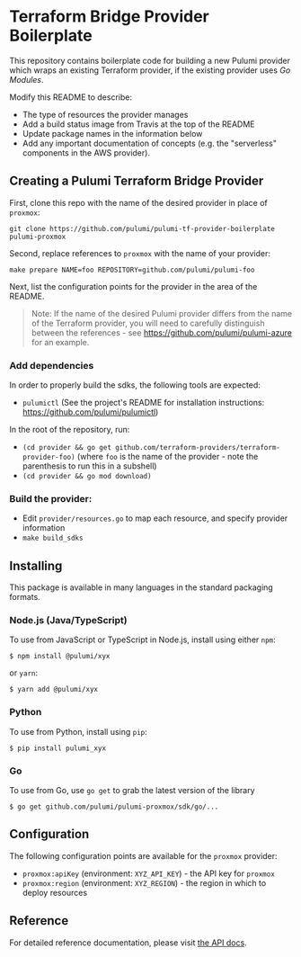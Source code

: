 # Terraform Bridge Provider Boilerplate

This repository contains boilerplate code for building a new Pulumi provider which wraps an existing
Terraform provider, if the existing provider uses _Go Modules_.

Modify this README to describe:

- The type of resources the provider manages
- Add a build status image from Travis at the top of the README
- Update package names in the information below
- Add any important documentation of concepts (e.g. the "serverless" components in the AWS provider).

## Creating a Pulumi Terraform Bridge Provider

First, clone this repo with the name of the desired provider in place of `proxmox`:

```
git clone https://github.com/pulumi/pulumi-tf-provider-boilerplate pulumi-proxmox
```

Second, replace references to `proxmox` with the name of your provider:

```
make prepare NAME=foo REPOSITORY=github.com/pulumi/pulumi-foo
```

Next, list the configuration points for the provider in the area of the README.


> Note: If the name of the desired Pulumi provider differs from the name of the Terraform provider, you will need to carefully distinguish between the references - see https://github.com/pulumi/pulumi-azure for an example.

### Add dependencies

In order to properly build the sdks, the following tools are expected:
- `pulumictl` (See the project's README for installation instructions: https://github.com/pulumi/pulumictl)

In the root of the repository, run:

- `(cd provider && go get github.com/terraform-providers/terraform-provider-foo)`  (where `foo` is the name of the provider - note the parenthesis to run this in a subshell)
- `(cd provider && go mod download)`

### Build the provider:

- Edit `provider/resources.go` to map each resource, and specify provider information
- `make build_sdks`

## Installing

This package is available in many languages in the standard packaging formats.

### Node.js (Java/TypeScript)

To use from JavaScript or TypeScript in Node.js, install using either `npm`:

    $ npm install @pulumi/xyx

or `yarn`:

    $ yarn add @pulumi/xyx

### Python

To use from Python, install using `pip`:

    $ pip install pulumi_xyx

### Go

To use from Go, use `go get` to grab the latest version of the library

    $ go get github.com/pulumi/pulumi-proxmox/sdk/go/...

## Configuration

The following configuration points are available for the `proxmox` provider:

- `proxmox:apiKey` (environment: `XYZ_API_KEY`) - the API key for `proxmox`
- `proxmox:region` (environment: `XYZ_REGION`) - the region in which to deploy resources

## Reference

For detailed reference documentation, please visit [the API docs][1].


[1]: https://www.pulumi.com/docs/reference/pkg/x/
